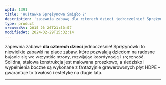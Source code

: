 ```yaml
---
wpId: 1391
title: 'Huśtawka Sprężynowa Śmigło 2'
description: 'zapewnia zabawę dla czterech dzieci jednocześnie! Sprężynówki to niewielkie zabawki na place zabaw, które pozwalają dzieciom na radosne bujanie się we wszystkie strony, rozwijając koordynację i zręczność. Solidna, stalowa konstrukcja jest malowana proszkowo, a siedzisko i wypełnienia boczne są wykonane z fantazyjnie grawerowanych płyt HDPE – gwarantuje to trwałość i estetykę na długie lata.'
type: product
createdAt: 2015-03-26T21:53:57
modifiedAt: 2024-02-29T15:32:14
---
```



zapewnia zabawę **dla czterech dzieci** jednocześnie! Sprężynówki to niewielkie zabawki na place zabaw, które pozwalają dzieciom na radosne bujanie się we wszystkie strony, rozwijając koordynację i zręczność. Solidna, stalowa konstrukcja jest malowana proszkowo, a siedzisko i wypełnienia boczne są wykonane z fantazyjnie grawerowanych płyt HDPE – gwarantuje to trwałość i estetykę na długie lata.

* * *
